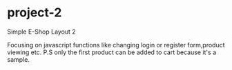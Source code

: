 # project-2
Simple E-Shop Layout 2

Focusing on javascript functions like changing login or register form,product viewing etc.
P.S only the first product can be added to cart because it's a sample.
